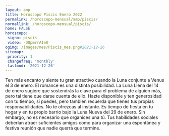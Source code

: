 ```yaml
---
layout: amp
title: Horoscopo Piscis Enero 2022 
permalink: /horoscopo-mensual/amp/piscis/
normallink: /horoscopo-mensual/piscis/
home: FALSE
horoscopo:
 signo: piscis
 video: -DQpmrrAIeU
ogimg: /images/mes/Piscis_mes.png#2021-12-26
sitemap:
 priority: 1
 changefreq: 'monthly'
 lastmod: '2021-12-26'
---
```



Ten más encanto y siente tu gran atractivo cuando la Luna conjunte a Venus el 3 de enero. El romance es una distinta posibilidad. La Luna Llena del 14 de enero sugiere que sostendrás la clave para el problema de alguien más, pero tal tiene que darse cuenta de ello. Hazte disponible y ten generosidad con tu tiempo, si puedes, pero también recuerda que tienes tus propias responsabilidades. No te ofrezcas al instante. Es tiempo de fiesta en tu hogar y en tu propio barrio bajo la Luna Nueva del 29 de enero. Sin embargo, no es necesario que organices una tú. Tus habilidades sociales deberían atraer suficientes amigos como para organizar una espontánea y festiva reunión que nadie querrá que termine.